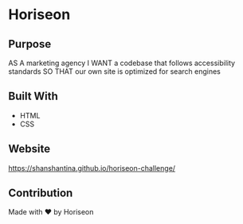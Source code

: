 # Horiseon

## Purpose
AS A marketing agency
I WANT a codebase that follows accessibility standards
SO THAT our own site is optimized for search engines

## Built With
* HTML
* CSS

## Website
https://shanshantina.github.io/horiseon-challenge/

## Contribution
Made with ❤️ by Horiseon

